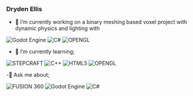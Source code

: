 <link rel="stylesheet" type='text/css' href="https://cdn.jsdelivr.net/gh/devicons/devicon@latest/devicon.min.css" />

### Dryden Ellis

  - 🔭 I’m currently working on a binary meshing based voxel project with dynamic physics and lighting with

![Godot Engine](https://img.shields.io/badge/GODOT-%23FFFFFF.svg?style=for-the-badge&logo=godot-engine)
![C#](https://img.shields.io/badge/c%23-%23239120.svg?style=for-the-badge&logo=csharp&logoColor=white)
![OPENGL](https://img.shields.io/badge/OpenGL-%23FFFFFF.svg?style=for-the-badge&logo=opengl)

  - 🌱 I’m currently learning;

![STEPCRAFT](https://img.shields.io/badge/Stepcraft-%23FFA500.svg?style=for-the-badge&logoColor=white)
![C++](https://img.shields.io/badge/c++-%2300599C.svg?style=for-the-badge&logo=c%2B%2B&logoColor=white)
![HTML5](https://img.shields.io/badge/html5-%23E34F26.svg?style=for-the-badge&logo=html5&logoColor=white)
![OPENGL](https://img.shields.io/badge/OpenGL-%23FFFFFF.svg?style=for-the-badge&logo=opengl)

  -💬 Ask me about;

![FUSION 360](https://img.shields.io/badge/Fusion%20360-%2300599C.svg?style=for-the-badge&logo=autodesk&logoColor=white)
![Godot Engine](https://img.shields.io/badge/GODOT-%23FFFFFF.svg?style=for-the-badge&logo=godot-engine)
![C#](https://img.shields.io/badge/c%23-%23239120.svg?style=for-the-badge&logo=csharp&logoColor=white)
